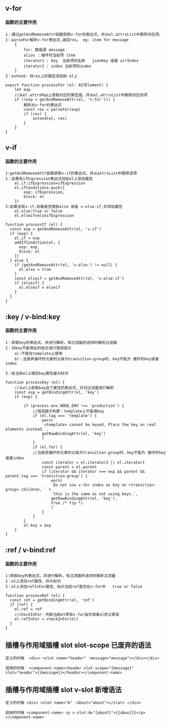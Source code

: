 
## v-for

#### 函数的主要作用
    1：通过getAndRemoveAttr函数获取v-for的表达式，并从el.attrsList中删除对应项。
    2：parseFor解析v-for表达式,返回res。 eg: item for message
        {
            for: 数据源 message
            alias ：循环时当前项 item
            iterator1 : key  当前项的名称   jsonKey 或者 arrIndex
            iterator2 : index 当前项的index
        }
    3：extend: 将res上的属性添加到 el上

```
export function processFor (el: ASTElement) {
    let exp
    //从el.attrsMap上获取对应的属性值，并从el.attrsList中删除对应的项
    if ((exp = getAndRemoveAttr(el, 'v-for'))) {
        解析出v-for的表达式
        const res = parseFor(exp)
        if (res) {
            extend(el, res)
        } 
    }
}

```

## v-if
#### 函数的主要作用
    1:getAndRemoveAttr函数获取v-if的表达式，并从attrsList中删除该项
    2：如果有ifExpression表达式则在el上添加属性 
        el.if:ifExpression=ifExpression
        el.ifConditions.push({
            exp: ifExpression,
            block: el
        })
    3:如果没有v-if,则看是否拥有else 或者 v-else-if,并添加属性
        el.else:true or false
        el.elseif=elseifExpression
    
```
function processIf (el) {
  const exp = getAndRemoveAttr(el, 'v-if')
  if (exp) {
    el.if = exp
    addIfCondition(el, {
      exp: exp,
      block: el
    })
  } else {
    if (getAndRemoveAttr(el, 'v-else') != null) {
      el.else = true
    }
    const elseif = getAndRemoveAttr(el, 'v-else-if')
    if (elseif) {
      el.elseif = elseif
    }
  }
}
```


## :key / v-bind:key 

#### 函数的主要作用
    1：获取key的表达式，并进行解析，有过滤器的话同时解析过滤器
    2：对key不能用在的地方进行错误提示
        a):不能在template上使用
        b)：当放弃循环的元素的父级为transition-group时，key不能为 循环的key或者index
    
    3：给当前el上增加key属性最为标识
```
function processKey (el) {
    //从el上获取key这个属性的表达式，并对过滤器进行解析
    const exp = getBindingAttr(el, 'key')
    if (exp) {
       
        if (process.env.NODE_ENV !== 'production') {
            //错误提示判断：template上不能用key
            if (el.tag === 'template') {
                warn(
                `<template> cannot be keyed. Place the key on real elements instead.`,
                getRawBindingAttr(el, 'key')
                )
            }
            if (el.for) {
            //当放弃循环的元素的父级为transition-group时，key不能为 循环的key或者index
                const iterator = el.iterator2 || el.iterator1
                const parent = el.parent
                if (iterator && iterator === exp && parent && parent.tag === 'transition-group') {
                    warn(
                    `Do not use v-for index as key on <transition-group> children, ` +
                    `this is the same as not using keys.`,
                    getRawBindingAttr(el, 'key'),
                    true /* tip */
                    )
                }
            }
        }
        el.key = exp
    }
}

```

## :ref / v-bind:ref 
#### 函数的主要作用 
    1:获取key的表达式，并进行解析，有过滤器的话同时解析过滤器
    2：el上添加ref属性，作为标识
    3：el上添加refInFor属性，标识当前ref是否在v-for中   true or false
```
function processRef (el) {
  const ref = getBindingAttr(el, 'ref')
  if (ref) {
    el.ref = ref
    //checkInFor：判断当前el带有v-for指令或者el的父辈有
    el.refInFor = checkInFor(el)
  }
}

```

## 插槽与作用域插槽 slot  slot-scope 已废弃的语法

    定义的时候  <div> <slot name="header" :message="message"></div></div>
    
    调用的时候  <component-name><header slot-scope="{message}" slot="header">{{message}}</header></component-name>


## 插槽与作用域插槽 slot v-slot 新增语法

    定义的时候 <div> <slot name="A" :about="about"></slot> </div>   
    
    调用的时候 <component-name> <p v-slot:A="{about}">{{about}}</p> </component-name>